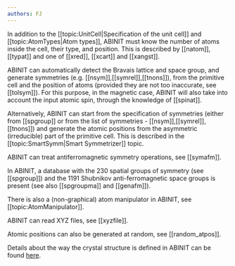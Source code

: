 ```yaml
---
authors: FJ
---
```

In addition to the [[topic:UnitCell|Specification of the unit cell]] and
[[topic:AtomTypes|Atom types]], ABINIT must know the number of atoms inside
the cell, their type, and position. This is described by [[natom]], [[typat]]
and one of [[xred]], [[xcart]] and [[xangst]].

ABINIT can automatically detect the Bravais lattice and space group, and
generate symmetries (e.g. [[nsym]],[[symrel]],[[tnons]]), from the primitive
cell and the position of atoms (provided they are not too inaccurate, see
[[tolsym]]). For this purpose, in the magnetic case, ABINIT will also take
into account the input atomic spin, through the knowledge of [[spinat]].

Alternatively, ABINIT can start from the specification of symmetries (either
from [[spgroup]] or from the list of symmetries -
[[nsym]],[[symrel]],[[tnons]]) and generate the atomic positions from the
asymmetric (irreducible) part of the primitive cell. This is described in the
[[topic:SmartSymm|Smart Symmetrizer]] topic.

ABINIT can treat antiferromagnetic symmetry operations, see [[symafm]].

In ABINIT, a database with the 230 spatial groups of symmetry (see
[[spgroup]]) and the 1191 Shubnikov anti-ferromagnetic space groups is present
(see also [[spgroupma]] and [[genafm]]).

There is also a (non-graphical) atom manipulator in ABINIT, see
[[topic:AtomManipulator]].

ABINIT can read XYZ files, see [[xyzfile]].

Atomic positions can also be generated at random, see [[random_atpos]].

Details about the way the crystal structure is defined in ABINIT can be found
[here](../documents/geometry.pdf).

